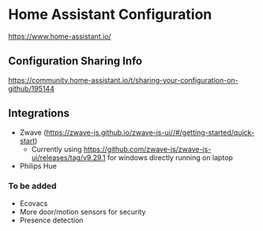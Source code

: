 # Home Assistant Configuration

https://www.home-assistant.io/


## Configuration Sharing Info

https://community.home-assistant.io/t/sharing-your-configuration-on-github/195144

## Integrations

- Zwave (https://zwave-js.github.io/zwave-js-ui//#/getting-started/quick-start)
  - Currently using https://github.com/zwave-js/zwave-js-ui/releases/tag/v9.29.1 for windows directly running on laptop
- Philips Hue

### To be added

- Ecovacs
- More door/motion sensors for security
- Presence detection

